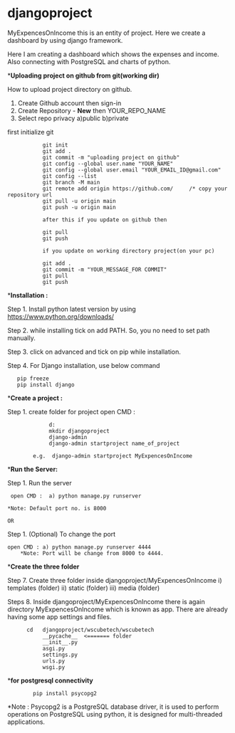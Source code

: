 # djangoproject


MyExpencesOnIncome this is an entity of project. Here we create a dashboard by using django framework. 

Here I am creating a dashboard which shows the expenses and income. Also connecting with PostgreSQL and charts of python.

***Uploading project on github from git(working dir)**

How to upload project directory on github.
1. Create Github account then sign-in
2. Create Repository - **New** then YOUR_REPO_NAME
3. Select repo privacy a)public b)private

first initialize git

               git init
               git add .
               git commit -m "uploading project on github"
               git config --global user.name "YOUR_NAME"
               git config --global user.email "YOUR_EMAIL_ID@gmail.com"
               git config --list
               git branch -M main
               git remote add origin https://github.com/     /* copy your repository url
               git pull -u origin main
               git push -u origin main
               
               after this if you update on github then
               
               git pull 
               git push
               
               if you update on working directory project(on your pc)

               git add .
               git commit -m "YOUR_MESSAGE_FOR COMMIT"
               git pull
               git push

***Installation :**

Step 1. Install python latest version by using https://www.python.org/downloads/ 

Step 2. while installing tick on add PATH. So, you no need to set path manually.

Step 3. click on advanced and tick on pip while installation.

Step 4. For Django installation, use below command

       pip freeze
       pip install django

***Create a project :**

Step 1. create folder for project
open CMD :

                 d:
                 mkdir djangoproject
                 django-admin
                 django-admin startproject name_of_project

            e.g.  django-admin startproject MyExpencesOnIncome

***Run the Server:**          

Step 1. Run the server

     open CMD :  a) python manage.py runserver

    *Note: Default port no. is 8000

    OR

Step 1. (Optional) To change the port

    open CMD : a) python manage.py runserver 4444
        *Note: Port will be change from 8000 to 4444.

***Create the three folder**  

Step 7. Create three folder inside djangoproject/MyExpencesOnIncome
i) templates (folder)
ii) static (folder)
iii) media (folder)

Steps 8. Inside djangoproject/MyExpencesOnIncome there is again directory MyExpencesOnIncome which is known as app. There are already having some app settings and files.

          cd   djangoproject/wscubetech/wscubetech 
               __pycache__  <======= folder 
               __init__.py
               asgi.py
               settings.py
               urls.py
               wsgi.py 
               
***for postgresql connectivity**

            pip install psycopg2  

*Note : Psycopg2 is a PostgreSQL database driver, it is used to perform operations on PostgreSQL using python, it is designed for multi-threaded applications.              
               
               
